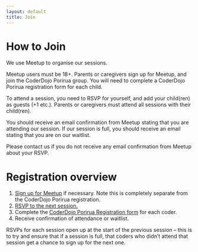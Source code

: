 ```yaml
---
layout: default
title: Join
---
```


# How to Join  
We use Meetup to organise our sessions.

Meetup users must be 18+. Parents or caregivers sign up for Meetup, and join the CoderDojo Porirua group. You will need to complete a CoderDojo Porirua registration form for each child.

To attend a session, you need to RSVP for yourself, and add your child(ren) as guests (+1 etc.). Parents or caregivers must attend all sessions with their child(ren).

You should receive an email confirmation from Meetup stating that you are attending our session. If our session is full, you should receive an email stating that you are on our waitlist.

Please contact us if you do not receive any email confirmation from Meetup about your RSVP.

# Registration overview
1. [Sign up for Meetup](https://secure.meetup.com/register/) if necessary. Note this is completely separate from the CoderDojo Porirua registration.
2. [RSVP to the next session.](http://www.meetup.com/CoderDojoPorirua/)
3. Complete the [CoderDojo Porirua Registration form](https://docs.google.com/forms/d/1xeTIbR_vYanQN4bgTHVP2yntHb7BZBr4z0D8fX4Hnro/viewform) for each coder.
4. Receive confirmation of attendance or waitlist.

RSVPs for each session open up at the start of the previous session – this is to try and ensure that if a session is full, that coders who didn’t attend that session get a chance to sign up for the next one.
